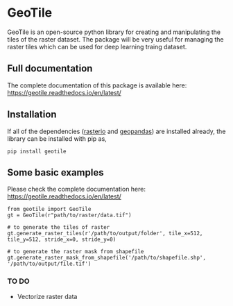 # GeoTile

GeoTile is an open-source python library for creating and manipulating the tiles of the raster dataset. The package will be very useful for managing the raster tiles which can be used for deep learning traing dataset.

## Full documentation

The complete documentation of this package is available here: https://geotile.readthedocs.io/en/latest/

## Installation

If all of the dependencies ([rasterio](https://rasterio.readthedocs.io/en/latest/) and [geopandas](https://geopandas.org/en/stable/index.html)) are installed already, the library can be installed with pip as,

```shell
pip install geotile
```

## Some basic examples

Please check the complete documentation here: https://geotile.readthedocs.io/en/latest/

```shell
from geotile import GeoTile
gt = GeoTile(r"path/to/raster/data.tif")

# to generate the tiles of raster
gt.generate_raster_tiles(r'/path/to/output/folder', tile_x=512, tile_y=512, stride_x=0, stride_y=0)

# to generate the raster mask from shapefile
gt.generate_raster_mask_from_shapefile('/path/to/shapefile.shp', '/path/to/output/file.tif')
```

### TO DO

- Vectorize raster data
